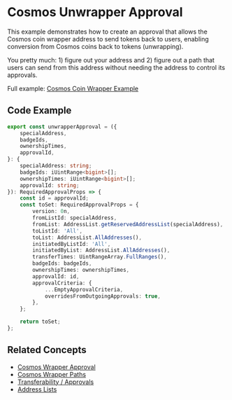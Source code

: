 # Cosmos Unwrapper Approval

This example demonstrates how to create an approval that allows the Cosmos coin wrapper address to send tokens back to users, enabling conversion from Cosmos coins back to tokens (unwrapping).

You pretty much: 1) figure out your address and 2) figure out a path that users can send from this address without needing the address to control its approvals.

Full example: [Cosmos Coin Wrapper Example](../cosmos-coin-wrapper-example.md)

## Code Example

```typescript
export const unwrapperApproval = ({
    specialAddress,
    badgeIds,
    ownershipTimes,
    approvalId,
}: {
    specialAddress: string;
    badgeIds: iUintRange<bigint>[];
    ownershipTimes: iUintRange<bigint>[];
    approvalId: string;
}): RequiredApprovalProps => {
    const id = approvalId;
    const toSet: RequiredApprovalProps = {
        version: 0n,
        fromListId: specialAddress,
        fromList: AddressList.getReservedAddressList(specialAddress),
        toListId: 'All',
        toList: AddressList.AllAddresses(),
        initiatedByListId: 'All',
        initiatedByList: AddressList.AllAddresses(),
        transferTimes: UintRangeArray.FullRanges(),
        badgeIds: badgeIds,
        ownershipTimes: ownershipTimes,
        approvalId: id,
        approvalCriteria: {
            ...EmptyApprovalCriteria,
            overridesFromOutgoingApprovals: true,
        },
    };

    return toSet;
};
```

## Related Concepts

-   [Cosmos Wrapper Approval](./cosmos-wrapper-approval.md)
-   [Cosmos Wrapper Paths](../../concepts/cosmos-wrapper-paths.md)
-   [Transferability / Approvals](../../concepts/transferability-approvals.md)
-   [Address Lists](../../concepts/address-lists.md)

